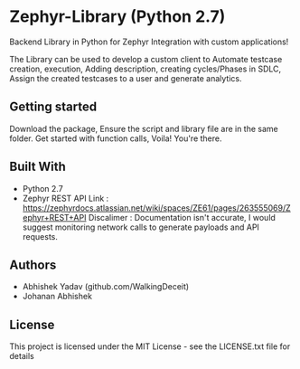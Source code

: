 # Zephyr-Library (Python 2.7)
Backend Library in Python for Zephyr Integration with custom applications!

The Library can be used to develop a custom client to Automate testcase creation, 
execution, Adding description, creating cycles/Phases in SDLC, Assign the created 
testcases to a user and generate analytics.

## Getting started
Download the package, Ensure the script and library file are in the same folder.
Get started with function calls,
Voila! You're there.

## Built With
- Python 2.7
- Zephyr REST API 
  Link : https://zephyrdocs.atlassian.net/wiki/spaces/ZE61/pages/263555069/Zephyr+REST+API
  Discalimer : Documentation isn't accurate, I would suggest monitoring network calls to
               generate payloads and API requests.
## Authors
- Abhishek Yadav (github.com/WalkingDeceit)
- Johanan Abhishek

## License
This project is licensed under the MIT License - see the LICENSE.txt file for details


     
